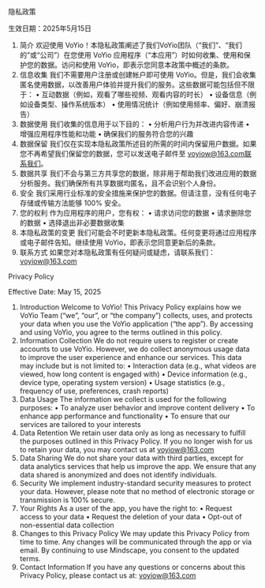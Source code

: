 隐私政策

生效日期：2025年5月15日
1. 简介
欢迎使用 VoYio！本隐私政策阐述了我们VoYio团队（“我们”、“我们的”或“公司”）在您使用 VoYio 应用程序（“本应用”）时如何收集、使用和保护您的数据。访问和使用 VoYio，即表示您同意本政策中概述的条款。
2. 信息收集
我们不需要用户注册或创建帐户即可使用 VoYio。但是，我们会收集匿名使用数据，以改善用户体验并提升我们的服务。这些数据可能包括但不限于：
• 互动数据（例如，观看了哪些视频、观看内容的时长）
• 设备信息（例如设备类型、操作系统版本）
• 使用情况统计（例如使用频率、偏好、崩溃报告）
3. 数据使用
我们收集的信息用于以下目的：
• 分析用户行为并改进内容传递
• 增强应用程序性能和功能
• 确保我们的服务符合您的兴趣
4. 数据保留
我们仅在实现本隐私政策所述目的所需的时间内保留用户数据。如果您不再希望我们保留您的数据，您可以发送电子邮件至 voyiow@163.com联系我们。
5. 数据共享
我们不会与第三方共享您的数据，除非用于帮助我们改进应用的数据分析服务。我们确保所有共享数据均匿名，且不会识别个人身份。
6. 安全
我们采用行业标准的安全措施来保护您的数据。但请注意，没有任何电子存储或传输方法能够 100% 安全。
7. 您的权利
作为应用程序的用户，您有权：
• 请求访问您的数据
• 请求删除您的数据
• 选择退出非必要数据收集
8. 本隐私政策的变更
我们可能会不时更新本隐私政策。任何变更将通过应用程序或电子邮件告知。继续使用 VoYio，即表示您同意更新后的条款。
9. 联系方式
如果您对本隐私政策有任何疑问或疑虑，请联系我们：voyiow@163.com

Privacy Policy

Effective Date: May 15, 2025
1. Introduction
Welcome to VoYio! This Privacy Policy explains how we VoYio Team (“we”, “our”, or “the company”) collects, uses, and protects your data when you use the VoYio application (“the app”). By accessing and using VoYio, you agree to the terms outlined in this policy.
2. Information Collection
We do not require users to register or create accounts to use VoYio. However, we do collect anonymous usage data to improve the user experience and enhance our services. This data may include but is not limited to:
• Interaction data (e.g., what videos are viewed, how long content is engaged with)
• Device information (e.g., device type, operating system version)
• Usage statistics (e.g., frequency of use, preferences, crash reports)
3. Data Usage
The information we collect is used for the following purposes:
• To analyze user behavior and improve content delivery
• To enhance app performance and functionality
• To ensure that our services are tailored to your interests
4. Data Retention
We retain user data only as long as necessary to fulfill the purposes outlined in this Privacy Policy. If you no longer wish for us to retain your data, you may contact us at voyiow@163.com
5. Data Sharing
We do not share your data with third parties, except for data analytics services that help us improve the app. We ensure that any data shared is anonymized and does not identify individuals.
6. Security
We implement industry-standard security measures to protect your data. However, please note that no method of electronic storage or transmission is 100% secure.
7. Your Rights
As a user of the app, you have the right to:
• Request access to your data
• Request the deletion of your data
• Opt-out of non-essential data collection
8. Changes to this Privacy Policy
We may update this Privacy Policy from time to time. Any changes will be communicated through the app or via email. By continuing to use Mindscape, you consent to the updated terms.
9. Contact Information
If you have any questions or concerns about this Privacy Policy, please contact us at: voyiow@163.com
